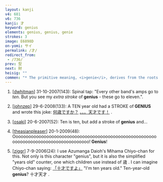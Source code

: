 ```yaml
---
layout: kanji
v4: 681
v6: 736
kanji: 才
keyword: genius
elements: genius, genius, genie
strokes: 3
image: E6898D
on-yomi: サイ
permalink: /才/
redirect_from:
 - /736/
prev: 型
next: 財
heisig: ""
commen: "* The primitive meaning, <i>genie</i>, derives from the roots of the word <i>genius</i>. Use the <i>genie</i> out in the open when the primitive appears to the right of or below its relative primitive; in that case it also keeps its same form. At the left, the form is altered, and the meaning becomes a <i>genie in the bottle</i>."
---
```


1) [<a href="http://kanji.koohii.com/profile/dwhitman">dwhitman</a>] 31-10-2007(143): Spinal tap: &quot;Every other band&#039;s amps go to <em>ten</em>. But you see my <em>extra stroke</em> of<strong> genius</strong> - these go to eleven.&quot;.

2) [<a href="http://kanji.koohii.com/profile/johnzep">johnzep</a>] 29-6-2008(133): A TEN year old had a STROKE of<strong> GENIUS</strong> and wrote this joke: <a href="midori://search?text=何歳ですか？">何歳ですか？</a> <a href="midori://search?text=。。。天才です！">。。。天才です！</a> .

3) [<a href="http://kanji.koohii.com/profile/osaki">osaki</a>] 20-6-2007(52): Ten is ten, but add a stroke of<strong> genius</strong> and...

4) [<a href="http://kanji.koohii.com/profile/theasianpleaser">theasianpleaser</a>] 20-1-2009(48): Oooooooooooooooooooooooooooooooooooooooooooooooooooooooooooooooooooooooooooooooooooooo!<strong> Genius</strong>!

5) [<a href="http://kanji.koohii.com/profile/ziggr">ziggr</a>] 7-9-2006(24): I use Azumanga Daioh&#039;s Mihama Chiyo-chan for this. Not only is this character &quot;genius&quot;, but it is also the simplified &quot;years old&quot; counter, one which children use instead of 歳 . I can imagine Chiyo-chan saying: <a href="midori://search?text=「十才ですよ」">「十才ですよ」</a> &quot;I&#039;m ten years old.&quot; Ten-year-old<strong> genius</strong>? 十才天才 .

